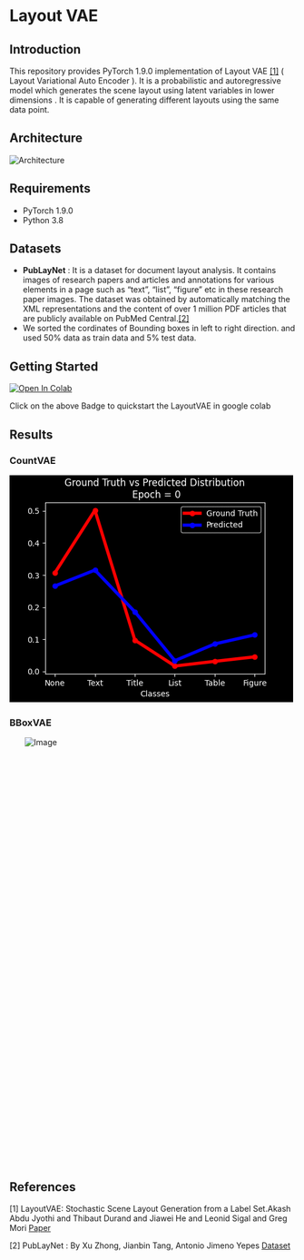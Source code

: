 # Layout VAE

## Introduction
This repository provides PyTorch 1.9.0 implementation of Layout VAE [[1]](#1) ( Layout Variational Auto Encoder ). It is a probabilistic and autoregressive model which generates the scene layout using latent variables in lower dimensions . It is capable of generating different layouts using the same data point.

## Architecture
![Architecture](https://user-images.githubusercontent.com/40228110/129759853-cc9595bc-9a96-4e68-ac7b-97112cdae528.png)


## Requirements
- PyTorch 1.9.0
- Python 3.8

## Datasets
* **PubLayNet** : It is a dataset for document layout analysis.  It contains images of research papers and articles and annotations for various elements in a page such as “text”, “list”, “figure” etc in these research paper images. The dataset was obtained by automatically matching the XML representations and the content of over 1 million PDF articles that are publicly available on PubMed Central.[[2]](#2)
* We sorted the cordinates of Bounding boxes in left to right direction. and used 50% data as train data and 5% test data.  

## Getting Started
<a href="https://colab.research.google.com/gist/tushar-jain01/fa99834650efb88abe3a2446c835bb9e/layoutvae-final.ipynb" target="_parent"><img src="https://colab.research.google.com/assets/colab-badge.svg" alt="Open In Colab"/></a>

Click  on the above Badge to quickstart the LayoutVAE in google colab

## Results
### CountVAE
![](Outputs/countvae/countvae-training.gif)

### BBoxVAE
<img src="https://user-images.githubusercontent.com/40228110/129759544-bf74cfe1-f1f1-4140-80e3-a117b3033b99.png" alt="Image" width="450" height="750" style="display: block; margin: 0 auto" />

## References
<a id="1">[1]</a>
LayoutVAE: Stochastic Scene Layout Generation from a Label Set.Akash Abdu Jyothi and Thibaut Durand and Jiawei He and Leonid Sigal and Greg Mori [Paper](https://arxiv.org/abs/1907.10719)

<a id="2">[2]</a>
PubLayNet : By Xu Zhong, Jianbin Tang, Antonio Jimeno Yepes [Dataset](https://developer.ibm.com/exchanges/data/all/publaynet/)
